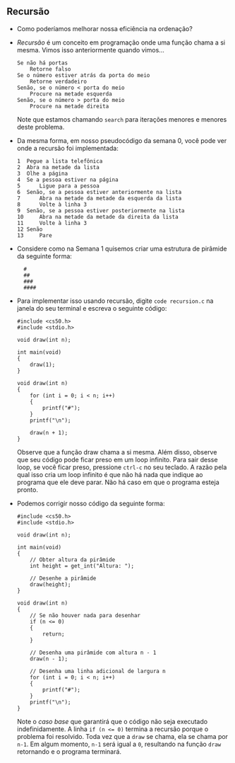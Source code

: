 Recursão
---------

*   Como poderíamos melhorar nossa eficiência na ordenação?
*   _Recursão_ é um conceito em programação onde uma função chama a si mesma. Vimos isso anteriormente quando vimos...
    
        Se não há portas
            Retorne falso
        Se o número estiver atrás da porta do meio
            Retorne verdadeiro
        Senão, se o número < porta do meio
            Procure na metade esquerda
        Senão, se o número > porta do meio
            Procure na metade direita
        
    
    Note que estamos chamando `search` para iterações menores e menores deste problema.
    
*   Da mesma forma, em nosso pseudocódigo da semana 0, você pode ver onde a recursão foi implementada:
    
        1  Pegue a lista telefônica
        2  Abra na metade da lista
        3  Olhe a página
        4  Se a pessoa estiver na página
        5      Ligue para a pessoa
        6  Senão, se a pessoa estiver anteriormente na lista
        7      Abra na metade da metade da esquerda da lista
        8      Volte à linha 3
        9  Senão, se a pessoa estiver posteriormente na lista
        10     Abra na metade da metade da direita da lista
        11     Volte à linha 3
        12 Senão
        13     Pare
        
    
*   Considere como na Semana 1 quisemos criar uma estrutura de pirâmide da seguinte forma:
    
          #
          ##
          ###
          ####
        
    
*   Para implementar isso usando recursão, digite `code recursion.c` na janela do seu terminal e escreva o seguinte código:
    
        #include <cs50.h>
        #include <stdio.h>
        
        void draw(int n);
        
        int main(void)
        {
            draw(1);
        }
        
        void draw(int n)
        {
            for (int i = 0; i < n; i++)
            {
                printf("#");
            }
            printf("\n");
        
            draw(n + 1);
        }
        
    
    Observe que a função draw chama a si mesma. Além disso, observe que seu código pode ficar preso em um loop infinito. Para sair desse loop, se você ficar preso, pressione `ctrl-c` no seu teclado. A razão pela qual isso cria um loop infinito é que não há nada que indique ao programa que ele deve parar. Não há caso em que o programa esteja pronto.
    
*   Podemos corrigir nosso código da seguinte forma:
    
        #include <cs50.h>
        #include <stdio.h>
        
        void draw(int n);
        
        int main(void)
        {
            // Obter altura da pirâmide
            int height = get_int("Altura: ");
        
            // Desenhe a pirâmide
            draw(height);
        }
        
        void draw(int n)
        {
            // Se não houver nada para desenhar
            if (n <= 0)
            {
                return;
            }
        
            // Desenha uma pirâmide com altura n - 1
            draw(n - 1);
        
            // Desenha uma linha adicional de largura n
            for (int i = 0; i < n; i++)
            {
                printf("#");
            }
            printf("\n");
        }
        
    
    Note o _caso base_ que garantirá que o código não seja executado indefinidamente. A linha `if (n <= 0)` termina a recursão porque o problema foi resolvido. Toda vez que a `draw` se chama, ela se chama por `n-1`. Em algum momento, `n-1` será igual a `0`, resultando na função `draw` retornando e o programa terminará.
